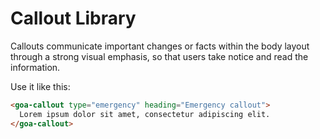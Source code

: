 # Callout Library

Callouts communicate important changes or facts within the body layout through a strong visual emphasis, so that users take notice and read the information.

Use it like this:

```html
<goa-callout type="emergency" heading="Emergency callout">
  Lorem ipsum dolor sit amet, consectetur adipiscing elit.
</goa-callout>
```
